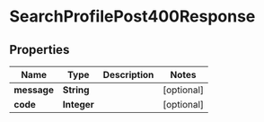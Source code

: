 

# SearchProfilePost400Response


## Properties

| Name | Type | Description | Notes |
|------------ | ------------- | ------------- | -------------|
|**message** | **String** |  |  [optional] |
|**code** | **Integer** |  |  [optional] |



